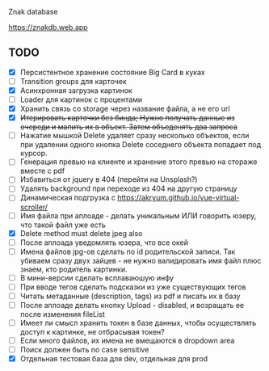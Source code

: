 Znak database

https://znakdb.web.app

TODO
---------------
- [x] Персистентное хранение состояние Big Card в куках
- [ ] Transition groups для карточек
- [x] Асинхронная загрузка картинок
- [ ] Loader для картинок с процентами
- [x] Хранить связь со storage через название файла, а не его url
- [x] ~~Итерировать карточки без бинда; Нужно получать данные из очереди и мапить их в объект. Затем объеденять два запроса~~
- [ ] Нажатие мышкой Delete удаляет сразу несколько объектов, если при удалении одного кнопка Delete соседнего объекта попадает под курсор.
- [ ] Генерация превью на клиенте и хранение этого превью на стораже вместе с pdf 
- [ ] Избавиться от jquery в 404 (перейти на Unsplash?)
- [ ] Удалять background при переходе из 404 на другую страницу
- [ ] Динамическая подгрузка с https://akryum.github.io/vue-virtual-scroller/
- [ ] Имя файла при аплоаде - делать уникальным ИЛИ говорить юзеру, что такой файл уже есть
- [x] Delete method must delete jpeg also  
- [ ] После аплоада уведомлять юзера, что все окей
- [ ] Имена файлов jpg-ов сделать по id родительской записи. Так убиваем сразу двух зайцев - не нужно валидировать имя файл плюс знаем, кто родитель картинки.
- [ ] В мини-версии сделать всплаваюшую инфу
- [ ] При вводе тегов сделать подсказки из уже существующих тегов
- [ ] Читать метаданные (description, tags) из pdf и писать их в базу
- [ ] После аплоаде делать кнопку Upload - disabled, и возращать ее после изменения fileList
- [ ] Имеет ли смысл хранить токен в базе данных, чтобы осуществлять доступ к картинке, не отбрасывая токен?
- [ ] Если много файлов, их имена не вмещаются в dropdown area 
- [ ] Поиск должен быть no case sensitive
- [x] Отдельная тестовая база для dev, отдельная для prod